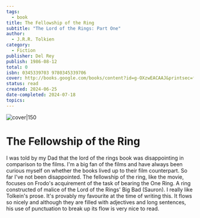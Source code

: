 ```yaml
---
tags:
  - book
title: The Fellowship of the Ring
subtitle: "The Lord of the Rings: Part One"
author:
  - J.R.R. Tolkien
category:
  - Fiction
publisher: Del Rey
publish: 1986-08-12
total: 0
isbn: 0345339703 9780345339706
cover: http://books.google.com/books/content?id=g-OXzwEACAAJ&printsec=frontcover&img=1&zoom=1&source=gbs_api
status: read
created: 2024-06-25
date-completed: 2024-07-18
topics: 
---
```


![cover|150](http://books.google.com/books/content?id=g-OXzwEACAAJ&printsec=frontcover&img=1&zoom=1&source=gbs_api)
# The Fellowship of the Ring

I was told by my Dad that the lord of the rings book was disappointing in comparison to the films. I'm a big fan of the films and have always been curious myself on whether the books lived up to their film counterpart. So far I've not been disappointed. The fellowship of the ring, like the movie, focuses on Frodo's acquirement of the task of bearing the One Ring. A ring constructed of malice of the Lord of the Rings' Big Bad (Sauron). I really like Tolkein's prose. It's provably my favourite at the time of writing this. It flows so nicely and although they are filled with adjectives and long sentences, his use of punctuation to break up its flow is very nice to read.

